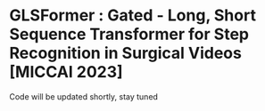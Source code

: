 # GLSFormer : Gated - Long, Short Sequence Transformer for Step Recognition in Surgical Videos [MICCAI 2023]
Code will be updated shortly, stay tuned
